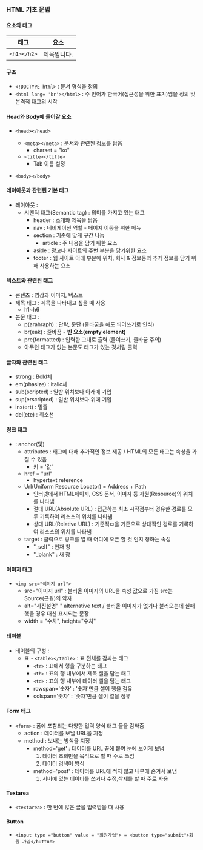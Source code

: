 ### HTML 기초 문법

#### 요소와 태그
|태그|요소|
|:--:|:--:|
|```<h1></h2>```|제목입니다.|

#### 구조
* ```<!DOCTYPE html>``` : 문서 형식을 정의
* ```<html lang= 'kr'></html>``` : 주 언어가 한국어(접근성을 위한 표기)임을 정의 및 본격적 태그의 시작

#### Head와 Body에 들어갈 요소
* ```<head></head>```
    * ```<meta></meta>``` : 문서와 관련된 정보를 담음
        * charset = "ko"
    * ```<title></title>```
        * Tab 이름 설정

* ```<body></body>```

#### 레이아웃과 관련된 기본 태그
* 레이아웃 :
    * 시멘틱 태그(Semantic tag) : 의미를 가지고 있는 태그
        * header : 소개와 제목을 담음
        * nav : 네비게이션 역할 - 페이지 이동을 위한 메뉴
        * section : 기준에 맞게 구간 나눔
            * article : 주 내용을 담기 위한 요소
        * aside : 광고나 사이트의 주변 부분을 담기위한 요소
        * footer : 웹 사이트 아래 부분에 위치, 회사 & 정보등의 추가 정보를 담기 위해 사용하는 요소

#### 텍스트와 관련된 태그
* 콘텐츠 : 영상과 이미지, 텍스트
* 제목 태그 : 제목을 나타내고 싶을 때 사용
    * h1~h6
* 본문 태그 : 
    * p(arahraph) : 단락, 문단 (줄바꿈을 해도 띄어쓰기로 인식)
    * br(eak) : 줄바꿈 - **빈 요소(empty element)**
    * pre(formatted) : 입력한 그대로 출력 (들여쓰기, 줄바꿈 주의) 
    * 아무런 태그가 없는 본문도 태그가 있는 것처럼 출력

#### 글자와 관련된 태그
* strong : Bold체
* em(phasize) : italic체
* sub(scripted) : 일반 위치보다 아래에 기입
* sup(erscripted) : 일반 위치보다 위에 기입
* ins(ert) : 밑줄
* del(ete) : 취소선

#### 링크 태그
* <a></a> : anchor(닻)
    * attributes : 태그에 대해 추가적인 정보 제공 / HTML의 모든 태그는 속성을 가질 수 있음
        * 키 = '값'
    * href = "url"
        * hypertext reference
    * Url(Uniform Resource Locator) = Address + Path
        * 인터넷에서 HTML페이지, CSS 문서, 이미지 등 자원(Resource)의 위치를 나타냄
        * 절대 URL(Absolute URL) : 접근하는 최초 시작점부터 경유한 경로를 모두 기록하여 리소스의 위치를 나타냄
        * 상대 URL(Relative URL) : 기준적ㅁ을 기준으로 상대적인 경로를 기록하여 리소스의 위치를 나타냄
    * target : 클릭으로 링크를 열 때 어디에 오픈 할 것 인지 정하는 속성
        * "_self" : 현재 창
        * "_blank" : 새 창

#### 이미지 태그
* ```<img src="이미지 url">```
    * src="이미지 url" : 불러올 이미지의 URL을 속성 값으로 가짐 src는 Source(근원)의 약자
    * alt="사진설명" " alternative text / 불러올 이미지가 없거나 불러오는데 실패했을 경우 대신 표시되는 문장
    * width = "수치", height="수치"


#### 테이블
* 테이블의 구성 :
    * 표 - ```<table></table>``` : 표 전체를 감싸는 태그
        * ```<tr>``` : 표에서 행을 구분하는 태그
        * ```<th>``` : 표의 행 내부에서 제목 셀을 담는 태그
        * ```<td>``` : 표의 행 내부에 데이터 셀을 담는 태그
        * rowspan='숫자' : '숫자'만큼 셀이 행을 점유
        * colspan='숫자' : '숫자'만큼 셀이 열을 점유


#### Form 태그
* ```<form>``` : 폼에 포함되는 다양한 입력 양식 태그 들을 감싸줌
    * action : 데이터를 보낼 URL을 지정
    * method : 보내는 방식을 지정
        * method='get' : 데이터를 URL 끝에 붙여 눈에 보이게 보냄
            1. 데이터 조회만을 목적으로 할 때 주로 쓰임
            2. 데이터 검색어 방식 
        * method='post' : 데이터를 URL에 적지 않고 내부에 숨겨서 보냄
            1. 서버에 있는 데이터를 쓰거나 수정,삭제를 할 때 주로 사용

#### Textarea
* ```<textarea>``` : 한 번에 많은 글을 입력받을 때 사용

#### Button
*  ```<input type ="button" value = "회원가입"> = <button type="submit">회원 가입</button>```